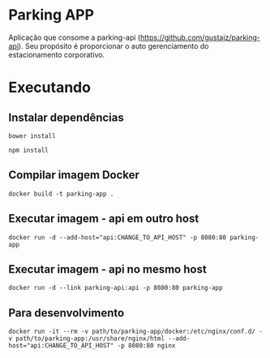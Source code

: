 # Parking APP

Aplicação que consome a parking-api (https://github.com/gustajz/parking-api).
Seu propósito é proporcionar o auto gerenciamento do estacionamento corporativo.

# Executando

## Instalar dependências
`bower install`

`npm install`

## Compilar imagem Docker
`docker build -t parking-app .`
## Executar imagem - api em outro host
`docker run -d --add-host="api:CHANGE_TO_API_HOST" -p 8080:80 parking-app`
## Executar imagem - api no mesmo host
`docker run -d --link parking-api:api -p 8080:80 parking-app`

## Para desenvolvimento
`docker run -it --rm -v path/to/parking-app/docker:/etc/nginx/conf.d/ -v path/to/parking-app:/usr/share/nginx/html --add-host="api:CHANGE_TO_API_HOST" -p 8080:80 nginx`